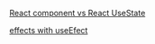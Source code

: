 [React component vs React UseState](https://legacy.reactjs.org/docs/hooks-reference.html#usestate)

[effects with useEfect](https://legacy.reactjs.org/docs/hooks-effect.html)
